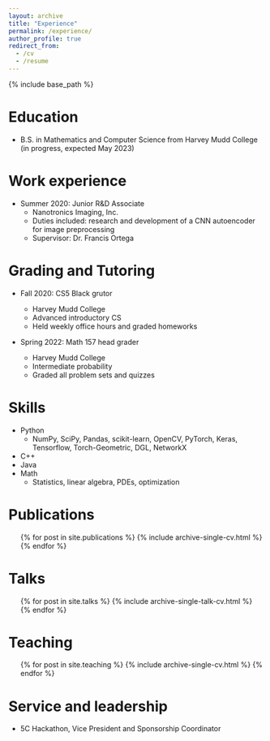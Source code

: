 ```yaml
---
layout: archive
title: "Experience"
permalink: /experience/
author_profile: true
redirect_from:
  - /cv
  - /resume
---
```


{% include base_path %}

Education
======
* B.S. in Mathematics and Computer Science from Harvey Mudd College (in progress, expected May 2023)

Work experience
======
* Summer 2020: Junior R&D Associate
  * Nanotronics Imaging, Inc.
  * Duties included: research and development of a CNN autoencoder for image preprocessing
  * Supervisor: Dr. Francis Ortega

Grading and Tutoring
======
* Fall 2020: CS5 Black grutor
  * Harvey Mudd College
  * Advanced introductory CS
  * Held weekly office hours and graded homeworks

* Spring 2022: Math 157 head grader
  * Harvey Mudd College
  * Intermediate probability
  * Graded all problem sets and quizzes

  
Skills
======
* Python
  * NumPy, SciPy, Pandas, scikit-learn, OpenCV, PyTorch, Keras, Tensorflow, Torch-Geometric, DGL, NetworkX
* C++
* Java
* Math
  * Statistics, linear algebra, PDEs, optimization

Publications
======
  <ul>{% for post in site.publications %}
    {% include archive-single-cv.html %}
  {% endfor %}</ul>
  
Talks
======
  <ul>{% for post in site.talks %}
    {% include archive-single-talk-cv.html %}
  {% endfor %}</ul>
  
Teaching
======
  <ul>{% for post in site.teaching %}
    {% include archive-single-cv.html %}
  {% endfor %}</ul>
  
Service and leadership
======
* 5C Hackathon, Vice President and Sponsorship Coordinator
